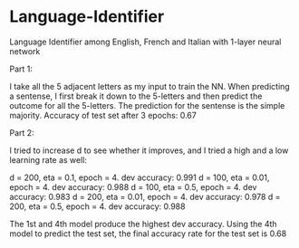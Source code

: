 # Language-Identifier
Language Identifier among English, French and Italian with 1-layer neural network

Part 1:

I take all the 5 adjacent letters as my input to train the NN.  When predicting a sentense, I first break it down to the 5-letters and then predict the outcome for all the 5-letters.  The prediction for the sentense is the simple majority.
Accuracy of test set after 3 epochs: 0.67

Part 2:

I tried to increase d to see whether it improves, and I tried a high and a low learning rate as well:

d = 200, eta = 0.1, epoch = 4.  dev accuracy: 0.991
d = 100, eta = 0.01, epoch = 4.  dev accuracy: 0.988
d = 100, eta = 0.5, epoch = 4.  dev accuracy: 0.983
d = 200, eta = 0.01, epoch = 4.  dev accuracy: 0.978
d = 200, eta = 0.5, epoch = 4.  dev accuracy: 0.988

The 1st and 4th model produce the highest dev accuracy.  Using the 4th model to predict the test set, the final accuracy rate for the test set is 0.68
